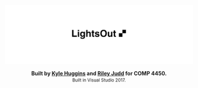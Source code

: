 ![Logo Header](.github/IMAGES/header.png)
<p align="center">
  <strong>
    Built by <a href="https://github.com/kjhx">Kyle Huggins</a> and <a href="https://github.com/fairytamerryles">Riley Judd</a> for COMP 4450.
  </strong>
  <br>
  <small>
    Built in Visual Studio 2017.
  </small>
</p>